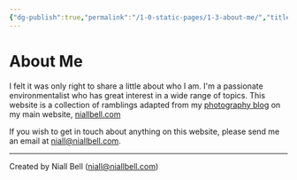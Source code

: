 ```yaml
---
{"dg-publish":true,"permalink":"/1-0-static-pages/1-3-about-me/","title":"About Me","noteIcon":"","created":"2024-04-08T10:42:25.691+01:00","updated":"2024-04-14T22:30:31.066+01:00"}
---
```


# About Me

I felt it was only right to share a little about who I am. I'm a passionate environmentalist who has great interest in a wide range of topics. This website is a collection of ramblings adapted from my [photography blog](https://niallbell.com/blog/) on my main website, [niallbell.com](https://niallbell.com/)

If you wish to get in touch about anything on this website, please send me an email at niall@niallbell.com.















---
Created by Niall Bell (niall@niallbell.com)